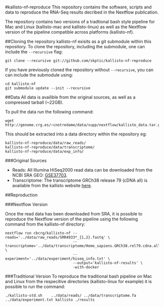 #kallisto-nf-reproduce
This repository contains the software, scripts and data to reproduce the RNA-Seq results decribed in the Nextflow publication.

The repository contains two versions of a tradtional bash style pipeline for Mac and Linux (kallisto-mac and kallisto-linux) as well as the Nextflow version of the pipeline compatible across platforms (kallisto-nf).


##Cloning the repository
kallisto-nf exisits as a git submodule within this repository. To clone the repository, including the submodule, one can include the `--recursive` flag:

    git clone --recursive git://github.com/skptic/kallisto-nf-reproduce

If you have previously cloned the repository without `--recursive`, you can can include the submodule using:

    cd kallisto-nf
    git submodule update --init --recursive


##Data
All data is availible from the original sources, as well as a compressed tarball (~22GB). 

To pull the data run the following command:

    wget  http://genome.crg.es/~cnotredame/data/supp/nextflow/kallisto_data.tar.gz


This should be extracted into a data directory within the repository eg:

    kallisto-nf-reproduce/data/raw_reads/
    kallisto-nf-reproduce/data/transcriptome/
    kallisto-nf-reproduce/data/exp_info/

###Original Sources
* Reads: All Illumina HiSeq2000 read data can be downloaded from the NCBI SRA GEO: [GSE37703](http://www.ncbi.nlm.nih.gov/geo/query/acc.cgi?acc=GSE37703).
* Transcriptome: The transcriptome GRCh38 release 79 (cDNA all) is available from the kallisto website [here](http://bio.math.berkeley.edu/kallisto/transcriptomes/).

##Reproduction

###Nextflow Version

Once the read data has been downloaded from SRA, it is possible to reproduce the Nextflow version of the pipeline using the following command from the kallisto-nf directory:

    nextflow run cbcrg/kallisto-nf --reads='../data/raw_reads/SRR4933*_{1,2}.fastq' \
                                   --transcriptome='../data/transcriptome/Homo_sapiens.GRCh38.rel79.cdna.all.fa' \
                                   --experiment='../data/experiment/hiseq_info.txt' \
                                   --output='kallisto-nf-results' \
                                   -with-docker

###Traditional Version
To reproduce the traditional bash pipeline on Mac and Linux from the respecitive directories (kallisto-linux for example) it is possible to run the command:

    ./kallisto-std.sh	 ../data/reads/ ../data/transcriptome.fa ../data/experiment.txt kallisto ./results
